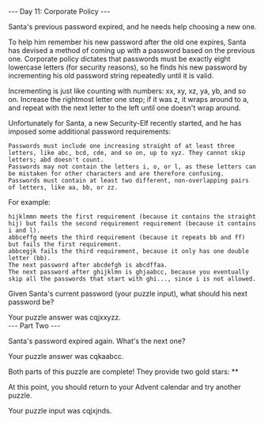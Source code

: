--- Day 11: Corporate Policy ---

Santa's previous password expired, and he needs help choosing a new one.

To help him remember his new password after the old one expires, Santa has devised a method of coming up with a password based on the previous one. Corporate policy dictates that passwords must be exactly eight lowercase letters (for security reasons), so he finds his new password by incrementing his old password string repeatedly until it is valid.

Incrementing is just like counting with numbers: xx, xy, xz, ya, yb, and so on. Increase the rightmost letter one step; if it was z, it wraps around to a, and repeat with the next letter to the left until one doesn't wrap around.

Unfortunately for Santa, a new Security-Elf recently started, and he has imposed some additional password requirements:

    Passwords must include one increasing straight of at least three letters, like abc, bcd, cde, and so on, up to xyz. They cannot skip letters; abd doesn't count.
    Passwords may not contain the letters i, o, or l, as these letters can be mistaken for other characters and are therefore confusing.
    Passwords must contain at least two different, non-overlapping pairs of letters, like aa, bb, or zz.

For example:

    hijklmmn meets the first requirement (because it contains the straight hij) but fails the second requirement requirement (because it contains i and l).
    abbceffg meets the third requirement (because it repeats bb and ff) but fails the first requirement.
    abbcegjk fails the third requirement, because it only has one double letter (bb).
    The next password after abcdefgh is abcdffaa.
    The next password after ghijklmn is ghjaabcc, because you eventually skip all the passwords that start with ghi..., since i is not allowed.

Given Santa's current password (your puzzle input), what should his next password be?

Your puzzle answer was cqjxxyzz.  
--- Part Two ---  

Santa's password expired again. What's the next one?

Your puzzle answer was cqkaabcc.

Both parts of this puzzle are complete! They provide two gold stars: **

At this point, you should return to your Advent calendar and try another puzzle.

Your puzzle input was cqjxjnds.
